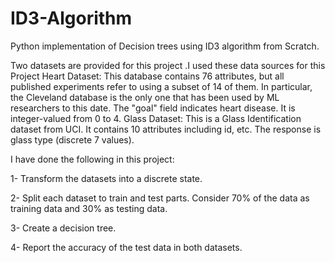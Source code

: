 # ID3-Algorithm
Python implementation of Decision trees using ID3 algorithm from Scratch.
  
Two datasets are provided for this project .I used these data sources for this Project
Heart Dataset: This database contains 76 attributes, but all published experiments refer to using a subset of 14 of them.
In particular, the Cleveland database is the only one that has been used by ML researchers to this date. The "goal" field
indicates heart disease. It is integer-valued from 0 to 4.
Glass Dataset: This is a Glass Identification dataset from UCI. It contains 10 attributes including id, etc. The response is
glass type (discrete 7 values).

I have done the following in this project:  

1- Transform the datasets into a discrete state.  

2- Split each dataset to train and test parts. Consider 70% of the data as training data and 30% as testing data. 

3- Create a decision tree.  

4- Report the accuracy of the test data in both datasets.
